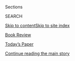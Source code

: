 <div id="app">

<div>

<div class="NYTAppHideMasthead css-zz1s19 e1suatyy0">

<div class="section css-ui9rw0 e1suatyy2">

<div class="css-11hrj97 er09x8g0">

<div class="css-6n7j50">

</div>

<span class="css-1dv1kvn">Sections</span>

<div class="css-10488qs">

<span class="css-1dv1kvn">SEARCH</span>

</div>

[Skip to content](#site-content)[Skip to site index](#site-index)

</div>

<div id="masthead-section-label" class="css-1fnb9ct eaxe0e00">

[Book
Review](https://www.nytimes.com/section/books/review)

</div>

<div class="css-10698na e1huz5gh0">

</div>

</div>

<div id="masthead-bar-one" class="section hasLinks css-15hmgas e1csuq9d3">

<div class="css-uqyvli e1csuq9d0">

</div>

<div class="css-1uqjmks e1csuq9d1">

</div>

<div class="css-9e9ivx">

[](https://myaccount.nytimes.com/auth/login?response_type=cookie&client_id=vi)

</div>

<div class="css-1bvtpon e1csuq9d2">

[Today’s Paper](https://www.nytimes.com/section/todayspaper)

</div>

</div>

</div>

</div>

<div data-aria-hidden="false">

<div id="site-content" data-role="main">

<div id="top-wrapper" class="css-15p45cc eaca97t0" type="top">

<div id="top-slug" class="css-19x0jxb eaca97t1" hidden="">

Advertisement

</div>

[Continue reading the main
story](#after-top)

<div class="ad top-wrapper" style="text-align:center;height:100%;display:block;min-height:90px">

<div id="top" class="place-ad" data-position="top" data-size-key="top">

</div>

</div>

<div id="after-top">

</div>

</div>

<div id="collection-book-review" class="section css-15h4p1b e9abtgs0">

<div class="css-1j21atc e1svk9qx1">

<div class="css-fmiefx e1svk9qx2">

<div class="css-1hk7r2m eu54l5x0">

<div id="sponsor-wrapper" class="css-7a1pgi eaca97t0" type="sponsor" hidden="">

<div id="sponsor-slug" class="css-1l4mleb eaca97t1" hidden="">

Supported by

</div>

[Continue reading the main
story](#after-sponsor)

<div id="sponsor" class="ad sponsor-wrapper" style="text-align:left;height:100%;display:block">

</div>

<div id="after-sponsor">

</div>

</div>

</div>

### <span class="css-hue6tr ezz4tcd1">[Books](/section/books)</span>

</div>

<div class="css-nfcc9b e1svk9qx3">

<div class="css-vl9dhg e1svk9qx5">

<div class="css-1nrhkj6 e1svk9qx6">

# Book Review

<div class="follow-button-placeholder" data-collection-id="">

</div>

</div>

</div>

</div>

</div>

1.  [Best Sellers](/books/best-sellers/)
2.  [By the Book](/column/by-the-book)
3.  [Crime](/column/crime)
4.  [Children’s Books](/column/childrens-books)
5.  [Book Review Podcast](/column/book-review-podcast)
6.  [Now Read
    This](/spotlight/now-read-this)
7.  [Globetrotting](/interactive/2020/01/08/books/new-books-international.html)

<div class="css-4svvz1 ekkqrpp0">

<div id="collection-highlights-container" class="section css-18l1u7x e46isfb1">

<div class="css-gfgt40 ekkqrpp1">

## Highlights

1.  ![<span class="css-1nk1g0h e1oaj3zl2"><span class="css-1dv1kvn">Credit</span>Aaron
    Lowell
    Denton</span>](https://static01.nyt.com/images/2020/08/16/books/review/16Madrick-WEB/16Madrick-WEB-videoLarge.jpg)
    
    <div class="css-10wtrbd">
    
    <div class="css-1dqkjed">
    
    [![](https://static01.nyt.com/images/2020/08/16/books/review/16Madrick-WEB/16Madrick-WEB-thumbStandard.jpg)](/2020/07/31/books/review/the-system-robert-reich-break-em-up-zephyr-teachout.html)
    
    </div>
    
    ### nonfiction
    
    ## [Why the Working Class Votes Against Its Economic Interests](/2020/07/31/books/review/the-system-robert-reich-break-em-up-zephyr-teachout.html)
    
    Two new books, Robert B. Reich’s “The System” and Zephyr Teachout’s
    “Break ’Em Up,” examine the impact of economic inequality in
    America.
    
    <span class="css-me3p27"></span><span class="css-1dydysp e4e4i5l3"></span><span class="css-9voj2j">By
    <span class="css-1baulvz last-byline" itemprop="name">Jeff
    Madrick</span></span>
    
    </div>

2.  ![<span class="css-1nk1g0h e1oaj3zl2"><span class="css-1dv1kvn">Credit</span>Mark
    Miller</span>](https://static01.nyt.com/images/2020/07/10/books/review/Brockmeier1/Brockmeier1-jumbo.jpg)
    
    <div class="css-10wtrbd">
    
    <div class="css-1dqkjed">
    
    [![](https://static01.nyt.com/images/2020/07/10/books/review/Brockmeier1/Brockmeier1-thumbStandard.jpg)](/2020/07/28/books/review/aimee-bender-the-butterfly-lampshade.html)
    
    </div>
    
    ### Fiction
    
    ## [Aimee Bender’s Latest Is a Proustian Reverie](/2020/07/28/books/review/aimee-bender-the-butterfly-lampshade.html)
    
    In “The Butterfly Lampshade,” objects are as alive as human
    beings.
    
    <span class="css-me3p27"></span><span class="css-1dydysp e4e4i5l3"></span><span class="css-9voj2j">By
    <span class="css-1baulvz last-byline" itemprop="name">Kevin
    Brockmeier</span></span>
    
    </div>

3.  1.  ![<span class="css-1nk1g0h e1oaj3zl2"><span class="css-1dv1kvn">Credit</span>Gerald
        Hebert/Reuters</span>](https://static01.nyt.com/images/2020/08/09/books/review/09Heilbrunn/merlin_11209316_2660760c-7462-4a8a-9032-e76095bdd0d5-videoLarge.jpg)
        
        <div class="css-10wtrbd">
        
        ### nonfiction
        
        ## [Why the United States Invaded Iraq](/2020/07/28/books/review/to-start-a-war-robert-draper.html)
        
        <div class="css-ajkwsy">
        
        [![](https://static01.nyt.com/images/2020/08/09/books/review/09Heilbrunn/merlin_11209316_2660760c-7462-4a8a-9032-e76095bdd0d5-thumbStandard.jpg)](/2020/07/28/books/review/to-start-a-war-robert-draper.html)
        
        </div>
        
        Robert Draper’s “To Start a War” provides the deep background on
        the decisions that took America into war in the Middle
        East.
        
        <span class="css-me3p27"></span><span class="css-1dydysp e4e4i5l3"></span><span class="css-9voj2j">By
        <span class="css-1baulvz last-byline" itemprop="name">Jacob
        Heilbrunn</span></span>
        
        </div>
    
    2.  ![<span class="css-1nk1g0h e1oaj3zl2"><span class="css-1dv1kvn">Credit</span>Milan
        Zrnic</span>](https://static01.nyt.com/images/2020/08/09/books/review/09-BKS-LIST-WEB/09-BKS-LIST-WEB-videoLarge.jpg)
        
        <div class="css-10wtrbd">
        
        ### Inside the List
        
        ## [Aminatou Sow and Ann Friedman Wrote a Big Best Seller](/2020/07/30/books/review/aminatou-sow-ann-friedman-big-friendship.html)
        
        <div class="css-ajkwsy">
        
        [![](https://static01.nyt.com/images/2020/08/09/books/review/09-BKS-LIST-WEB/09-BKS-LIST-WEB-thumbStandard.jpg)](/2020/07/30/books/review/aminatou-sow-ann-friedman-big-friendship.html)
        
        </div>
        
        In “Big Friendship,” the best friends and podcast co-hosts
        rediscover their bond across a different kind of social
        distance.
        
        <span class="css-me3p27"></span><span class="css-1dydysp e4e4i5l3"></span><span class="css-9voj2j">By
        <span class="css-1baulvz last-byline" itemprop="name">Lauren
        Christensen</span></span>
        
        </div>

</div>

<div class="css-1xdhyk6 e46isfb0">

<div class="css-zk12ih ef6si7p0">

1.  ### By the Book
    
    ![<span class="css-1hhnwbi e1oaj3zl2"><span class="css-1dv1kvn">Credit</span>Jillian
    Tamaki</span>](https://static01.nyt.com/images/2020/08/02/books/review/02ByTheBook-Wilkerson/02ByTheBook-Wilkerson-videoLarge.jpg)
    
    <div class="css-10wtrbd">
    
    ## [Isabel Wilkerson Loves Books. That Doesn’t Mean She Treats Them Gently.](/2020/07/30/books/review/isabel-wilkerson-by-the-book-interview.html)
    
    “Many of them are not only dog-eared, but often
    double-cornered-dog-eared, the margins marked up with my own
    commentary.”
    
    <span class="css-me3p27"></span>
    
    </div>

2.  ### Nonfiction
    
    ![<span class="css-1hhnwbi e1oaj3zl2"><span class="css-1dv1kvn">Credit</span>Arthur
    Tanner/Fox Photos, via Getty
    Images</span>](https://static01.nyt.com/images/2020/07/28/books/review/28Weiner/28Weiner-videoLarge.jpg)
    
    <div class="css-10wtrbd">
    
    ## [The Groundbreaking Scientist Who Risked All in Pursuit of His Beliefs](/2020/07/28/books/review/a-dominant-character-haldane-samanth-subramanian.html)
    
    “A Dominant Character,” by Samanth Subramanian, recounts the
    turbulent life of J.B.S. Haldane, the great British biologist and
    political
    activist.
    
    <span class="css-me3p27"></span><span class="css-1dydysp e4e4i5l3"></span><span class="css-9voj2j">By
    <span class="css-1baulvz last-byline" itemprop="name">Jonathan
    Weiner</span></span>
    
    </div>

3.  ### The Book Review Podcast
    
    ![<span class="css-1hhnwbi e1oaj3zl2"><span class="css-1dv1kvn">Credit</span></span>](https://static01.nyt.com/images/2020/07/31/books/31pod-cover/31pod-cover-videoLarge.jpg)
    
    <div class="css-10wtrbd">
    
    ## [The ‘Seductive Lure’ of Authoritarianism](/2020/07/31/books/review/podcast-twilight-democracy-anne-applebaum-eat-buddha-barbara-demick.html)
    
    Anne Applebaum discusses “Twilight of Democracy,” and Barbara Demick
    talks about “Eat the
    Buddha.”
    
    <span class="css-me3p27"></span>
    
    </div>

4.  ### Editors’ Choice
    
    ![<span class="css-1hhnwbi e1oaj3zl2"><span class="css-1dv1kvn">Credit</span></span>](https://static01.nyt.com/images/2020/07/30/books/30RecBooks/30RecBooks-mediumThreeByTwo440.jpg)
    
    <div class="css-10wtrbd">
    
    ## [12 New Books We Recommend This Week](/2020/07/30/books/review/12-new-books-we-recommend-this-week.html)
    
    Suggested reading from critics and editors at The New York
    Times.
    
    <span class="css-me3p27"></span>
    
    </div>

5.  ### Best Sellers
    
    ![<span class="css-1hhnwbi e1oaj3zl2"><span class="css-1dv1kvn">Credit</span></span>](https://static01.nyt.com/images/2019/01/11/books/00-BestSeller-Logo-Image/00-BestSeller-Logo-Image-mediumThreeByTwo225.png)
    
    <div class="css-10wtrbd">
    
    ## [Best-Seller Lists: August 9, 2020](/interactive/2020/01/29/books/review/best-sellers-promo-for-front-copy2.html)
    
    All the lists: print, e-books, fiction, nonfiction, children’s books
    and
    more.
    
    <span class="css-me3p27"></span>
    
    </div>

</div>

</div>

<div class="css-1xdhyk6 e46isfb0">

<div class="css-zk12ih ef6si7p0">

1.  ### Fiction
    
    ![<span class="css-1hhnwbi e1oaj3zl2"><span class="css-1dv1kvn">Credit</span>via
    Byron
    Lane</span>](https://static01.nyt.com/images/2020/07/15/books/review/Rabb-sub/Rabb-sub-videoLarge.jpg)
    
    <div class="css-10wtrbd">
    
    ## [This Movie Star’s Only Hope Is Help From Her Personal Assistant](/2020/07/28/books/review/a-star-is-bored-byron-lane.html)
    
    Byron Lane’s novel, “A Star Is Bored,” is influenced by his
    experience working for Carrie
    Fisher.
    
    <span class="css-me3p27"></span><span class="css-1dydysp e4e4i5l3"></span><span class="css-9voj2j">By
    <span class="css-1baulvz last-byline" itemprop="name">Margo
    Rabb</span></span>
    
    </div>

2.  ### Nonfiction
    
    ![<span class="css-1hhnwbi e1oaj3zl2"><span class="css-1dv1kvn">Credit</span>Nishant
    Choksi</span>](https://static01.nyt.com/images/2020/07/28/books/review/28Newman-HelpDesk/28Newman-HelpDesk-videoLarge.jpg)
    
    <div class="css-10wtrbd">
    
    ## [These Celebrities Can Change Your Life](/2020/07/28/books/review/hustle-harder-hustle-smarter-curtis-jackson.html)
    
    From big picture advice to helpful hints, survivors of the spotlight
    have some words of wisdom for
    you.
    
    <span class="css-me3p27"></span><span class="css-1dydysp e4e4i5l3"></span><span class="css-9voj2j">By
    <span class="css-1baulvz last-byline" itemprop="name">Judith
    Newman</span></span>
    
    </div>

3.  ### Fiction
    
    ![<span class="css-1hhnwbi e1oaj3zl2"><span class="css-1dv1kvn">Credit</span>The
    Heads of
    State</span>](https://static01.nyt.com/images/2020/07/26/books/review/26Abbott/26Abbott-videoLarge.jpg)
    
    <div class="css-10wtrbd">
    
    ## [A Spellbinding Debut Leaps Across Genres to Recreate the Confusion of Trauma](/2020/07/24/books/review/kate-reed-petty-true-story.html)
    
    Kate Reed Petty’s “True Story,” focuses on the rippling,
    decades-long impact from a high school sexual
    assault.
    
    <span class="css-me3p27"></span><span class="css-1dydysp e4e4i5l3"></span><span class="css-9voj2j">By
    <span class="css-1baulvz last-byline" itemprop="name">Megan
    Abbott</span></span>
    
    </div>

4.  ![<span class="css-1hhnwbi e1oaj3zl2"><span class="css-1dv1kvn">Credit</span>Hokyoung
    Kim</span>](https://static01.nyt.com/images/2020/07/26/books/review/26ScandinavianNoir01/26ScandinavianNoir-mediumThreeByTwo440.jpg)
    
    <div class="css-10wtrbd">
    
    ## [A Guide to Nordic Noir](/2020/07/24/books/review/nordic-noir-guide.html)
    
    Want to read something cold and dark on a hot summer day? We’ve got
    recommendations.
    
    <span class="css-me3p27"></span><span class="css-1dydysp e4e4i5l3"></span><span class="css-9voj2j">By
    <span class="css-1baulvz" itemprop="name">Tina Jordan</span> and
    <span class="css-1baulvz last-byline" itemprop="name">Marilyn
    Stasio</span></span>
    
    </div>

5.  ### Fiction
    
    ![<span class="css-1hhnwbi e1oaj3zl2"><span class="css-1dv1kvn">Credit</span>The
    Heads of
    State</span>](https://static01.nyt.com/images/2020/07/26/books/review/26Lyall/26Lyall-videoLarge.jpg)
    
    <div class="css-10wtrbd">
    
    ## [The Lies That Bind, and Break, a Friendship](/2020/07/24/books/review/araminta-hall-imperfect-women.html)
    
    In Araminta Hall’s “Imperfect Women,” three old pals find they don’t
    know one another quite as well as they once did. And then one of
    them is
    murdered.
    
    <span class="css-me3p27"></span><span class="css-1dydysp e4e4i5l3"></span><span class="css-9voj2j">By
    <span class="css-1baulvz last-byline" itemprop="name">Sarah
    Lyall</span></span>
    
    </div>

</div>

</div>

</div>

<div id="mid1-wrapper" class="css-1mn4oms eaca97t0" type="rank">

<div id="mid1-slug" class="css-1tag3rd eaca97t1">

Advertisement

</div>

[Continue reading the main
story](#after-mid1)

<div id="mid1" class="ad mid1-wrapper" style="text-align:center;height:100%;display:block">

</div>

<div id="after-mid1">

</div>

</div>

</div>

<div class="css-185go5a e1o5byef0">

<div class="css-15cbhtu">

  - [Latest](#stream-panel)
  - <span class="css-6n7j50">Search</span>
    <div class="control">
    <div class="label-container css-1dv1kvn">
    Search
    </div>
    <div class="css-wm4t3d">
    **<span id="clear-search-input" class="css-1dv1kvn">Clear this text
    input</span>
    </div>
    </div>
    <span class="css-1iovbfw"></span>

<div id="stream-panel" class="section css-8msx5b e1jz0cab1">

<div class="css-13mho3u">

1.  
    
    <div class="css-1cp3ece">
    
    <div class="css-1l4spti">
    
    [](/2020/08/01/books/review/carrie-firestone-dress-coded.html)
    
    <div class="css-79elbk">
    
    ![](https://static01.nyt.com/images/2020/08/09/books/review/09-BKS-MATHIEU-KIDS/09-BKS_MATHIEU_KIDS-thumbWide.jpg?quality=75&auto=webp&disable=upscale)
    
    </div>
    
    ### <span class="css-m70j1g">Children’s Books</span>
    
    ## Tank Tops and Short Shorts and Bears, Oh My\!
    
    In Carrie Firestone’s “Dress Coded,” a middle school’s sexist dress
    code is more terrifying than the bears wandering through its woods.
    
    <div class="css-1nqbnmb ea5icrr0">
    
    By <span class="css-1n7hynb">Jennifer
    Mathieu</span>
    
    </div>
    
    </div>
    
    <div class="css-1lc2l26 e1xfvim33">
    
    </div>
    
    </div>

2.  
    
    <div class="css-1cp3ece">
    
    <div class="css-1l4spti">
    
    [](/2020/08/01/books/review/brandy-colbert-the-voting-booth.html)
    
    <div class="css-79elbk">
    
    ![](https://static01.nyt.com/images/2020/08/09/books/review/09-BKS-YOON-KIDS/09-BKS_YOON_KIDS-thumbWide.jpg?quality=75&auto=webp&disable=upscale)
    
    </div>
    
    ### <span class="css-m70j1g">Children’s Books</span>
    
    ## For Two Teenagers on Election Day, the Political Gets Personal
    
    In Brandy Colbert’s “The Voting Booth,” a girl who’s been speaking
    out since age 7 helps a drummer make his voice heard.
    
    <div class="css-1nqbnmb ea5icrr0">
    
    By <span class="css-1n7hynb">Nicola
    Yoon</span>
    
    </div>
    
    </div>
    
    <div class="css-1lc2l26 e1xfvim33">
    
    </div>
    
    </div>

3.  
    
    <div class="css-1cp3ece">
    
    <div class="css-1l4spti">
    
    [](/2020/07/31/books/review/crime-fiction-megan-miranda.html)
    
    <div class="css-79elbk">
    
    ![](https://static01.nyt.com/images/2020/08/02/books/review/02Stasio-Crime/02Stasio-Crime-thumbWide.jpg?quality=75&auto=webp&disable=upscale)
    
    </div>
    
    ### <span class="css-m70j1g">Crime</span>
    
    ## Stabbed in the Convent, Murdered in the Yard
    
    In the newest batch of crime novels, bodies accumulate at a rather
    alarming rate.
    
    <div class="css-1nqbnmb ea5icrr0">
    
    By <span class="css-1n7hynb">Marilyn
    Stasio</span>
    
    </div>
    
    </div>
    
    <div class="css-1lc2l26 e1xfvim33">
    
    </div>
    
    </div>

4.  
    
    <div class="css-1cp3ece">
    
    <div class="css-1l4spti">
    
    [](/2020/07/31/books/review/sia-martinez-and-the-moonlit-beginning-of-everything-raquel-vasquez-gilliland.html)
    
    <div class="css-79elbk">
    
    ![](https://static01.nyt.com/images/2020/08/02/books/02BKS-SHER-KIDS/02BKS-SHER-KIDS-thumbWide.jpg?quality=75&auto=webp&disable=upscale)
    
    </div>
    
    ### <span class="css-m70j1g">Children’s Books</span>
    
    ## Monsters vs. Aliens
    
    In “Sia Martinez and the Moonlit Beginning of Everything,” a
    Mexican-American girl lights candles in the desert for her deported
    mother. Then a spacecraft arrives.
    
    <div class="css-1nqbnmb ea5icrr0">
    
    By <span class="css-1n7hynb">Abby
    Sher</span>
    
    </div>
    
    </div>
    
    <div class="css-1lc2l26 e1xfvim33">
    
    </div>
    
    </div>

5.  
    
    <div class="css-1cp3ece">
    
    <div class="css-1l4spti">
    
    [](/2020/07/31/books/review/the-brave-james-bird.html)
    
    <div class="css-79elbk">
    
    ![](https://static01.nyt.com/images/2020/08/02/books/02BKS-TREUER-KIDS/02BKS-TREUER-KIDS-thumbWide.jpg?quality=75&auto=webp&disable=upscale)
    
    </div>
    
    ### <span class="css-m70j1g">Children’s Books</span>
    
    ## A Native American Coming-of-Age and the Uses of Enchantment
    
    In James Bird’s “The Brave,” a boy bullied for his numeric mind
    undergoes a metamorphosis when he’s sent to live on a reservation
    with his Native American mother.
    
    <div class="css-1nqbnmb ea5icrr0">
    
    By <span class="css-1n7hynb">David
    Treuer</span>
    
    </div>
    
    </div>
    
    <div class="css-1lc2l26 e1xfvim33">
    
    </div>
    
    </div>

6.  
    
    <div class="css-1cp3ece">
    
    <div class="css-1l4spti">
    
    [](/2020/07/31/books/review/biography-of-resistance-muhammad-zaman-clean-james-hamblin-the-sensitives-oliver-broudy.html)
    
    <div class="css-79elbk">
    
    ![](https://static01.nyt.com/images/2020/08/02/books/review/02Shortlist-Microscope/02Shortlist-Microscope-thumbWide.jpg?quality=75&auto=webp&disable=upscale)
    
    </div>
    
    ### <span class="css-m70j1g">Shortlist</span>
    
    ## New Books Take You Through the Microscope to the World of Pathogens
    
    Authors explore the way the invisible world impacts our lives, from
    bacteria that are resistant to antibiotics to the beneficial
    biodiversity on our skin.
    
    <div class="css-1nqbnmb ea5icrr0">
    
    By <span class="css-1n7hynb">Rob
    Dunn</span>
    
    </div>
    
    </div>
    
    <div class="css-1lc2l26 e1xfvim33">
    
    </div>
    
    </div>

7.  
    
    <div class="css-1cp3ece">
    
    <div class="css-1l4spti">
    
    [](/2020/07/31/books/review/new-paperbacks.html)
    
    <div class="css-79elbk">
    
    ![](https://static01.nyt.com/images/2020/08/02/books/02PAPERROW-GRID/02PAPERROW-GRID-thumbWide.jpg?quality=75&auto=webp&disable=upscale)
    
    </div>
    
    ## New in Paperback: ‘This Land Is Our Land’ and ‘Your House Will Pay’
    
    Six new paperbacks to check out this week.
    
    <div class="css-1nqbnmb ea5icrr0">
    
    By <span class="css-1n7hynb">Jennifer
    Krauss</span>
    
    </div>
    
    </div>
    
    <div class="css-1lc2l26 e1xfvim33">
    
    </div>
    
    </div>

8.  
    
    <div class="css-1cp3ece">
    
    <div class="css-1l4spti">
    
    [](/2020/07/31/books/review/on-hamlets-origins-and-other-letters-to-the-editor.html)
    
    <div class="css-79elbk">
    
    ![](https://static01.nyt.com/images/2020/07/19/books/review/19Brooks-COVER/19Brooks-COVER-thumbWide.jpg?quality=75&auto=webp&disable=upscale)
    
    </div>
    
    ## On Hamlet’s Origins and Other Letters to the Editor
    
    Readers respond to recent issues of the Sunday Book
    Review.
    
    <div class="css-1nqbnmb ea5icrr0">
    
    </div>
    
    </div>
    
    <div class="css-1lc2l26 e1xfvim33">
    
    </div>
    
    </div>

9.  
    
    <div class="css-1cp3ece">
    
    <div class="css-1l4spti">
    
    [](/2020/07/30/books/review/memorial-drive-by-natasha-trethewey-an-excerpt.html)
    
    ## ‘Memorial Drive,’ by Natasha Trethewey: An Excerpt
    
    An excerpt from “Memorial Drive,” by Natasha
    Trethewey
    
    <div class="css-1nqbnmb ea5icrr0">
    
    </div>
    
    </div>
    
    <div class="css-1lc2l26 e1xfvim33">
    
    </div>
    
    </div>

10. 
    
    <div class="css-1cp3ece">
    
    <div class="css-1l4spti">
    
    [](/2020/07/30/books/review/memorial-drive-natastha-trethewey.html)
    
    <div class="css-79elbk">
    
    ![](https://static01.nyt.com/images/2020/06/16/books/review/Laymon1/Laymon1-thumbWide.jpg?quality=75&auto=webp&disable=upscale)
    
    </div>
    
    ### <span class="css-m70j1g">nonfiction</span>
    
    ## In ‘Memorial Drive’ a Poet Evokes Her Childhood and Confronts Her Mother’s Murder
    
    The new memoir by the Pulitzer Prize-winning poet Natasha Trethewey
    is an aching investigation of trauma and art.
    
    <div class="css-1nqbnmb ea5icrr0">
    
    By <span class="css-1n7hynb">Kiese Makeba Laymon</span>
    
    </div>
    
    </div>
    
    <div class="css-1lc2l26 e1xfvim33">
    
    </div>
    
    </div>

<div class="css-13mho3u">

<div class="css-1t62hi8">

<div class="css-1stvaey">

Show
More

<div>

<div style="border:0;clip:rect(0 0 0 0);height:1px;margin:-1px;overflow:hidden;white-space:nowrap;padding:0;width:1px;position:absolute" data-role="log" data-aria-live="assertive">

</div>

<div style="border:0;clip:rect(0 0 0 0);height:1px;margin:-1px;overflow:hidden;white-space:nowrap;padding:0;width:1px;position:absolute" data-role="log" data-aria-live="assertive">

</div>

<div style="border:0;clip:rect(0 0 0 0);height:1px;margin:-1px;overflow:hidden;white-space:nowrap;padding:0;width:1px;position:absolute" data-role="log" data-aria-live="polite">

</div>

<div style="border:0;clip:rect(0 0 0 0);height:1px;margin:-1px;overflow:hidden;white-space:nowrap;padding:0;width:1px;position:absolute" data-role="log" data-aria-live="polite">

</div>

</div>

</div>

</div>

</div>

</div>

<div class="css-g6hk37 supplemental">

<div id="mid2-wrapper" class="css-10wkyv7 eaca97t0" type="lede">

<div id="mid2-slug" class="css-1tag3rd eaca97t1">

Advertisement

</div>

[Continue reading the main
story](#after-mid2)

<div id="mid2" class="ad mid2-wrapper" style="text-align:center;height:100%;display:block;min-height:250px">

</div>

<div id="after-mid2">

</div>

</div>

<div class="css-hftqp3 book-review-supplemental-promo">

[Best Sellers](https://www.nytimes.com/best-sellers-books/overview.html)

[Inside The New York Times Book Review
Podcast](https://www.nytimes.com/column/book-review-podcast)

[By the Book](https://www.nytimes.com/column/by-the-book)

[Crime](https://www.nytimes.com/column/crime)

[Children's Books](https://www.nytimes.com/column/childrens-books)

[Bookends](https://www.nytimes.com/column/bookends)

</div>

<div id="mktg-wrapper" class="css-oxle51 eaca97t0" type="mktg">

<div id="mktg-slug" class="css-1tag3rd eaca97t1">

Advertisement

</div>

[Continue reading the main
story](#after-mktg)

<div id="mktg" class="ad mktg-wrapper" style="text-align:center;height:100%;display:block">

</div>

<div id="after-mktg">

</div>

</div>

## Follow Us

<div class="module-body">

  - [**<span data-aria-hidden="true">@nytimesbooks</span><span class="css-1dv1kvn">twitter
    page for
    @nytimesbooks</span>](https://twitter.com/nytimesbooks)
  - [**<span data-aria-hidden="true">nytbooks</span><span class="css-1dv1kvn">facebook
    page for
nytbooks</span>](https://www.facebook.com/nytbooks)

</div>

<div class="module-body">

<div style="max-width:100%;margin:0 auto">

<div class="css-191iepd" data-id="100000005618529" data-slug="books-calendar-promo" style="max-width:720px">

</div>

</div>

</div>

<div class="css-hftqp3 book-review-supplemental-promo">

[Subscribe to the Book
Review](https://homedelivery.nytimes.com/HDS/BookReviewHome.do?mode=BookReviewHome&ref=review)

[Browse back issues of the Book Review
from 1997–2015](https://www.nytimes.com/2014/07/29/books/review/the-new-york-times-book-review-back-issues.html)

[Books
F.A.Q.](https://www.nytimes.com/membercenter/faq/books.html?ref=review)

[Email the Book Review](mailto:books@nytimes.com)

</div>

## Sign Up for the Book Review Newsletter

<div class="css-hftqp3">

Every Friday, be the first to see reviews, news and features in The New
York Times Book Review.

</div>

[SIGN UP](/newsletters/signup/BK)

</div>

</div>

</div>

</div>

</div>

</div>

## Site Index

<div>

</div>

## Site Information Navigation

  - [© <span>2020</span> <span>The New York Times
    Company</span>](https://help.nytimes.com/hc/en-us/articles/115014792127-Copyright-notice)

<!-- end list -->

  - [NYTCo](https://www.nytco.com/)
  - [Contact
    Us](https://help.nytimes.com/hc/en-us/articles/115015385887-Contact-Us)
  - [Work with us](https://www.nytco.com/careers/)
  - [Advertise](https://nytmediakit.com/)
  - [T Brand Studio](http://www.tbrandstudio.com/)
  - [Your Ad
    Choices](https://www.nytimes.com/privacy/cookie-policy#how-do-i-manage-trackers)
  - [Privacy](https://www.nytimes.com/privacy)
  - [Terms of
    Service](https://help.nytimes.com/hc/en-us/articles/115014893428-Terms-of-service)
  - [Terms of
    Sale](https://help.nytimes.com/hc/en-us/articles/115014893968-Terms-of-sale)
  - [Site
    Map](https://spiderbites.nytimes.com)
  - [Help](https://help.nytimes.com/hc/en-us)
  - [Subscriptions](https://www.nytimes.com/subscription?campaignId=37WXW)

</div>

</div>
